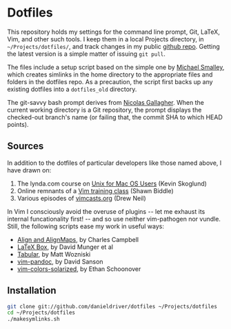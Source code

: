 Dotfiles
========

This repository holds my settings for the command line prompt, Git,
LaTeX, Vim, and other such tools. I keep them in a local Projects
directory, in `~/Projects/dotfiles/`, and track changes in my public
[github repo](https://github.com/danieldriver/dotfiles). Getting the
latest version is a simple matter of issuing `git pull`.

The files include a setup script based on the simple one by [Michael
Smalley](https://github.com/michaeljsmalley/dotfiles), which creates
simlinks in the home directory to the appropriate files and folders in
the dotfiles repo. As a precaution, the script first backs up any
existing dotfiles into a `dotfiles_old` directory.

The git-savvy bash prompt derives from [Nicolas
Gallagher](https://github.com/necolas/dotfiles). When the current
working directory is a Git repository, the prompt displays the
checked-out branch's name (or failing that, the commit SHA to which HEAD
points).

Sources
-------

In addition to the dotfiles of particular developers like those named
above, I have drawn on:

1. The lynda.com course on [Unix for Mac OS Users][kevin] (Kevin Skoglund)
2. Online remnants of a [Vim training class][shawn] (Shawn Biddle)
3. Various episodes of [vimcasts.org][drew] (Drew Neil)

[kevin]: http://www.lynda.com/Mac-OS-X-10-6-tutorials/Unix-for-Mac-OS-X-Users/78546-2.html
[shawn]: https://github.com/shawncplus/vim-classes
[drew]: http://vimcasts.org/episodes/archive

In Vim I consciously avoid the overuse of plugins -- let me exhaust its
internal funcationality first! -- and so use neither vim-pathogen nor vundle.
Still, the following scripts ease my work in useful ways:

* [Align and AlignMaps](http://www.vim.org/scripts/script.php?script_id=294), by Charles Campbell
* [LaTeX Box](https://github.com/LaTeX-Box-Team/LaTeX-Box), by David Munger et al
* [Tabular](https://github.com/godlygeek/tabular), by Matt Wozniski
* [vim-pandoc](https://github.com/vim-pandoc/vim-pandoc), by David Sanson
* [vim-colors-solarized](https://github.com/altercation/vim-colors-solarized), by Ethan Schoonover

Installation
------------

``` bash
git clone git://github.com/danieldriver/dotfiles ~/Projects/dotfiles
cd ~/Projects/dotfiles
./makesymlinks.sh
```
